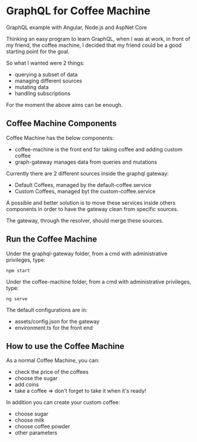 # GraphQL for Coffee Machine

GraphQL example with Angular, Node.js and AspNet Core

Thinking an easy program to learn GraphQL, when I was at work, in front of my friend, the coffee machine, I decided that my friend could be a good starting point for the goal.

So what I wanted were 2 things:

- querying a subset of data
- managing different sources
- mutating data
- handling subscriptions

For the moment the above aims can be enough.

## Coffee Machine Components

Coffee Machine has the below components:

- coffee-machine is the front end for taking coffee and adding custom coffee
- graph-gateway manages data from queries and mutations

Currently there are 2 different sources inside the graphql gateway:

- Default Coffees, managed by the default-coffee.service
- Custom Coffees, managed byt the custom-coffee.service

A possible and better solution is to move these services inside others components in order to have the gateway clean from specific sources.

The gateway, through the resolver, should merge these sources.

## Run the Coffee Machine

Under the graphql-gateway folder, from a cmd with administrative privileges, type:

    npm start

Under the coffee-machine folder, from a cmd with administrative privileges, type:

    ng serve

The default configurations are in:

- assets/config.json for the gateway
- environment.ts for the front end

## How to use the Coffee Machine

As a normal Coffee Machine, you can:

- check the price of the coffees
- choose the sugar
- add coins
- take a coffee => don't forget to take it when it's ready!

In addition you can create your custom coffee:

- choose sugar
- choose milk
- choose coffee powder
- other parameters

